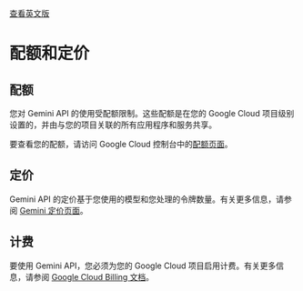 [查看英文版](https://github.com/google-gemini/gemini-cli/blob/main/docs/quota-and-pricing.md)

# 配额和定价

## 配额

您对 Gemini API 的使用受配额限制。这些配额是在您的 Google Cloud 项目级别设置的，并由与您的项目关联的所有应用程序和服务共享。

要查看您的配额，请访问 Google Cloud 控制台中的[配额页面](https://console.cloud.google.com/iam-admin/quotas)。

## 定价

Gemini API 的定价基于您使用的模型和您处理的令牌数量。有关更多信息，请参阅 [Gemini 定价页面](https://ai.google/gemini#pricing)。

## 计费

要使用 Gemini API，您必须为您的 Google Cloud 项目启用计费。有关更多信息，请参阅 [Google Cloud Billing 文档](https://cloud.google.com/billing/docs)。